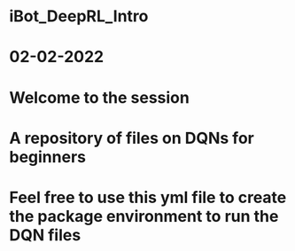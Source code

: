 # iBot_DeepRL_Intro
# 02-02-2022
# Welcome to the session
# A repository of files on DQNs for beginners
# Feel free to use this yml file to create the package environment to run the DQN files
